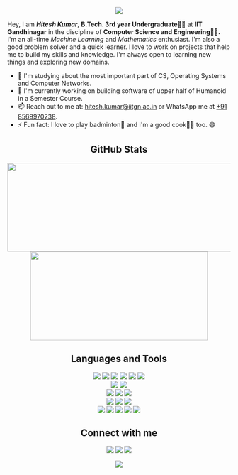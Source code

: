 <p align="center">
  <img src="https://readme-typing-svg.herokuapp.com?lines=Hi+there+👋!+I'm+Hitesh;Software+Development+Enthusiast;💖+Machine+Learning;Interested in Robotics;&center=true&width=500&height=50">
</p>

Hey, I am ***Hitesh Kumar***, **B.Tech. 3rd year Undergraduate🧑‍🎓** at **IIT Gandhinagar** in the discipline of **Computer Science and Engineering🧑‍💻.** I'm an all-time *Machine Learning* and *Mathematics* enthusiast. I'm also a good problem solver and a quick learner.
I love to work on projects that help me to build my skills and knowledge. I'm always open to learning new things and exploring new domains.

- 🌱 I'm studying about the most important part of CS, Operating Systems and Computer Networks.
- 🔭 I'm currently working on building software of upper half of Humanoid in a Semester Course.
- 📫 Reach out to me at: hitesh.kumar@iitgn.ac.in or WhatsApp me at <a href="https://wa.me/918569970238">+91 8569970238</a>.
- ⚡ Fun fact: I love to play badminton🏸 and I'm a good cook🧑‍🍳 too. 😄

<h2 align="center">GitHub Stats</h2>
<p align="center">
  <img width="600" height="200" src="https://github-readme-stats.vercel.app/api?username=Hit2737&show_icons=true&theme=vision-friendly-dark">
  <img width="400" height="200" src="https://github-readme-stats.vercel.app/api/top-langs/?username=Hit2737&size_weight=0.15&count_weight=0.5&layout=compact&theme=vision-friendly-dark">
</p>

<h2 align="center">Languages and Tools</h2>
<p>
<div align="center">
  <img src="https://img.shields.io/badge/python-3670A0?style=for-the-badge&logo=python&logoColor=ffdd54" />
  <img src="https://img.shields.io/badge/c-%2300599C.svg?style=for-the-badge&logo=c&logoColor=white">
  <img src="https://img.shields.io/badge/c++-%2300599C.svg?style=for-the-badge&logo=c%2B%2B&logoColor=white">
  <img src="https://img.shields.io/badge/markdown-%23000000.svg?style=for-the-badge&logo=markdown&logoColor=white">
  <img src="https://img.shields.io/badge/latex-%23008080.svg?style=for-the-badge&logo=latex&logoColor=white">
  <img src="https://img.shields.io/badge/verilog-%234d4d4d.svg?style=for-the-badge&logo=verilog&logoColor=white">
</div>

<div align="center">
  <img src="https://img.shields.io/badge/arduino-%2300979D.svg?style=for-the-badge&logo=arduino&logoColor=white">
  <img src="https://img.shields.io/badge/matlab-%230076D6.svg?style=for-the-badge&logo=mathworks&logoColor=white">
</div>

<div align="center">
  <img src="https://img.shields.io/badge/html5-%23E34F26.svg?style=for-the-badge&logo=html5&logoColor=white">
  <img src="https://img.shields.io/badge/css3-%231572B6.svg?style=for-the-badge&logo=css3&logoColor=white">
  <img src="https://img.shields.io/badge/javascript-%23F7DF1E.svg?style=for-the-badge&logo=javascript&logoColor=black">
</div>

<div align="center">
  <img src="https://img.shields.io/badge/keras-%23D00000.svg?style=for-the-badge&logo=keras&logoColor=white">
  <img src="https://img.shields.io/badge/PyTorch-%23EE4C2C.svg?style=for-the-badge&logo=PyTorch&logoColor=white">
  <img src="https://img.shields.io/badge/tensorflow-%23FF6F00.svg?style=for-the-badge&logo=tensorflow&logoColor=white">
</div>

<div align="center">
  <img src="https://img.shields.io/badge/numpy-%23013243.svg?style=for-the-badge&logo=numpy&logoColor=white">
  <img src="https://img.shields.io/badge/pandas-%23150458.svg?style=for-the-badge&logo=pandas&logoColor=white">
  <img src="https://img.shields.io/badge/scikit_learn-%23F7931E.svg?style=for-the-badge&logo=scikit-learn&logoColor=white">
  <img src="https://img.shields.io/badge/matplotlib-%23F37626.svg?style=for-the-badge&logo=matplotlib&logoColor=white">
  <img src="https://img.shields.io/badge/seaborn-%23007ACC.svg?style=for-the-badge&logo=seaborn&logoColor=white">
</div>

</p>


<h2 align="center">Connect with me</h2>
<p>
<div align="center">
  <a href="https://www.linkedin.com/in/hitesh-kumar-077082294/"><img src="https://img.shields.io/badge/linkedin-%230077B5.svg?style=for-the-badge&logo=linkedin&logoColor=white" /></a>
  <a href="mailto:hitesh.kumar@iitgn.ac.in"><img src="https://img.shields.io/badge/Gmail-D14836?style=for-the-badge&logo=gmail&logoColor=white" /></a>
  <a href="https://wa.me/918569970238"><img src="https://img.shields.io/badge/WhatsApp-25D366?style=for-the-badge&logo=whatsapp&logoColor=white" /></a>
</p>


<p align="center"><img src = "https://komarev.com/ghpvc/?username=Hit2737&style=for-the-badge&abbreviated=true" /></p>

<!--
**Hit2737/Hit2737** is a ✨ _special_ ✨ repository because its `README.md` (this file) appears on your GitHub profile.

Here are some ideas to get you started:

- 🔭 I’m currently working on ...
- 🌱 I’m currently learning ...
- 👯 I’m looking to collaborate on ...
- 🤔 I’m looking for help with ...
- 💬 Ask me about ...
- 📫 How to reach me: ...
- 😄 Pronouns: ...
- ⚡ Fun fact: ...
-->
